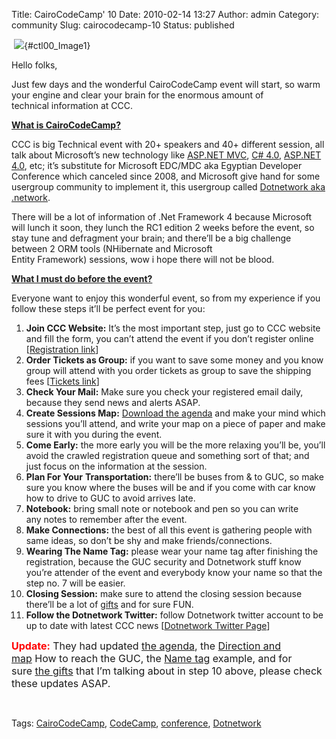 Title: CairoCodeCamp' 10
Date: 2010-02-14 13:27
Author: admin
Category: community
Slug: cairocodecamp-10
Status: published

 ![](http://www.cairocodecamp.com/images/Default_01.png){#ctl00_Image1}

Hello folks,

Just few days and the wonderful CairoCodeCamp event will start, so warm
your engine and clear your brain for the enormous amount of
technical information at CCC.

**<u>What is CairoCodeCamp?</u>**

CCC is big Technical event with 20+ speakers and 40+ different session,
all talk about Microsoft’s new technology like [ASP.NET
MVC](http://www.asp.net/mvc/whatisaspmvc/), [C\#
4.0](http://en.wikipedia.org/wiki/C_Sharp_4.0), [ASP.NET
4.0](http://en.wikipedia.org/wiki/ASP.NET), etc; it’s substitute for
Microsoft EDC/MDC aka Egyptian Developer Conference which canceled since
2008, and Microsoft give hand for some usergroup community to implement
it, this usergroup called [Dotnetwork aka
.network](http://www.emadmokhtar.com/2010/02/14/Who-Is-Dotnetwork.aspx).

There will be a lot of information of .Net Framework 4 because Microsoft
will lunch it soon, they lunch the RC1 edition 2 weeks before the event,
so stay tune and defragment your brain; and there’ll be a big challenge
between 2 ORM tools (NHibernate and Microsoft
Entity Framework) sessions, wow i hope there will not be blood.

**<u>What I must do before the event?</u>**

Everyone want to enjoy this wonderful event, so from my experience if
you follow these steps it’ll be perfect event for you:

1.  **Join CCC Website:** It’s the most important step, just go to CCC
    website and fill the form, you can’t attend the event if you don’t
    register online \[[Registration
    link](http://www.cairocodecamp.com/Profile/Registration/Default.aspx)\]
2.  **Order Tickets as Group:** if you want to save some money and you
    know group will attend with you order tickets as group to save the
    shipping fees \[[Tickets
    link](http://www.cairocodecamp.com/AboutTickets.aspx)\]
3.  **Check Your Mail:** Make sure you check your registered email
    daily, because they send news and alerts ASAP.
4.  **Create Sessions Map:** [Download the
    agenda](http://www.cairocodecamp.com/Agenda/CairoCodeCamp10%20Agenda.pdf)
    and make your mind which sessions you’ll attend, and write your map
    on a piece of paper and make sure it with you during the event.
5.  **Come Early:** the more early you will be the more relaxing you’ll
    be, you’ll avoid the crawled registration queue and something sort
    of that; and just focus on the information at the session.
6.  **Plan For Your** **Transportation:** there’ll be buses from & to
    GUC, so make sure you know where the buses will be and if you come
    with car know how to drive to GUC to avoid arrives late.
7.  **Notebook:** bring small note or notebook and pen so you can write
    any notes to remember after the event.
8.  **Make Connections:** the best of all this event is gathering people
    with same ideas, so don’t be shy and make friends/connections.
9.  **Wearing The Name Tag:** please wear your name tag after
    finishing the registration, because the GUC security and Dotnetwork
    stuff know you’re attender of the event and everybody know your name
    so that the step no. 7 will be easier.
10. **Closing Session:** make sure to attend the closing session because
    there’ll be a lot of
    [gifts](http://www.cairocodecamp.com/Giveaways.aspx) and for
    sure FUN.
11. **Follow the Dotnetwork Twitter:** follow Dotnetwork twitter account
    to be up to date with latest CCC news \[[Dotnetwork Twitter
    Page](http://www.twitter.com/dotnetwork)\]

<font size="3">**<font color="#ff0000">Update:</font>** They had updated
</font>[<font size="3">the
agenda</font>](http://www.cairocodecamp.com/Agenda/Default.aspx)<font size="3">,
the </font>[<font size="3">Direction and
map</font>](http://www.cairocodecamp.com/Directions.aspx)<font size="3"> How
to reach the GUC, the </font>[<font size="3">Name
tag</font>](http://www.cairocodecamp.com/QR.aspx)<font size="3">
example, and for sure </font>[<font size="3">the
gifts</font>](http://www.cairocodecamp.com/Giveaways.aspx)<font size="3">
that I’m talking about in step 10 above, please check these updates
ASAP.</font>

 

<div class="bjtags">

Tags: [CairoCodeCamp](http://technorati.com/tag/CairoCodeCamp),
[CodeCamp](http://technorati.com/tag/CodeCamp),
[conference](http://technorati.com/tag/conference),
[Dotnetwork](http://technorati.com/tag/Dotnetwork)

</div>
